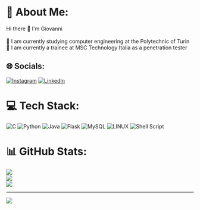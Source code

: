 # 💫 About Me:
Hi there 👋 I'm Giovanni<br><br>🌱 I am currently studying computer engineering at the Polytechnic of Turin<br>🚢 I am currently a trainee at MSC Technology Italia as a penetration tester


## 🌐 Socials:
[![Instagram](https://img.shields.io/badge/Instagram-%23E4405F.svg?logo=Instagram&logoColor=white)](https://instagram.com/giovanni._drago) [![LinkedIn](https://img.shields.io/badge/LinkedIn-%230077B5.svg?logo=linkedin&logoColor=white)](https://linkedin.com/in/giovanni-drago-14632426b)

# 💻 Tech Stack:
![C](https://img.shields.io/badge/c-%2300599C.svg?style=for-the-badge&logo=c&logoColor=white) ![Python](https://img.shields.io/badge/python-3670A0?style=for-the-badge&logo=python&logoColor=ffdd54) ![Java](https://img.shields.io/badge/java-%23ED8B00.svg?style=for-the-badge&logo=java&logoColor=white) ![Flask](https://img.shields.io/badge/flask-%23000.svg?style=for-the-badge&logo=flask&logoColor=white) ![MySQL](https://img.shields.io/badge/mysql-%2300f.svg?style=for-the-badge&logo=mysql&logoColor=white) ![LINUX](https://img.shields.io/badge/Linux-FCC624?style=for-the-badge&logo=linux&logoColor=black) ![Shell Script](https://img.shields.io/badge/shell_script-%23121011.svg?style=for-the-badge&logo=gnu-bash&logoColor=white)
# 📊 GitHub Stats:
![](https://github-readme-stats.vercel.app/api?username=Gv32&theme=default&hide_border=false&include_all_commits=false&count_private=false)<br/>
![](https://github-readme-streak-stats.herokuapp.com/?user=Gv32&theme=default&hide_border=false)<br/>
![](https://github-readme-stats.vercel.app/api/top-langs/?username=Gv32&theme=default&hide_border=false&include_all_commits=false&count_private=false&layout=compact)

---
[![](https://visitcount.itsvg.in/api?id=Gv32&icon=5&color=12)](https://visitcount.itsvg.in)
